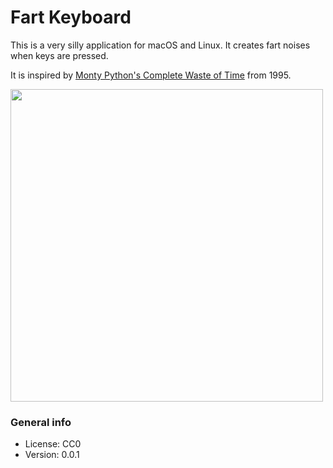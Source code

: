 # Fart Keyboard

This is a very silly application for macOS and Linux. It creates fart noises when keys are pressed.

It is inspired by [Monty Python's Complete Waste of Time](https://en.wikipedia.org/wiki/Monty_Python%27s_Complete_Waste_of_Time) from 1995.

<img src="https://m.media-amazon.com/images/M/MV5BMDNmZmFhMTMtM2ZmOC00Nzc1LWEyZmYtMTljOTI4OGMyODc2XkEyXkFqcGc@._V1_.jpg" width="500"/>

### General info

* License: CC0
* Version: 0.0.1
